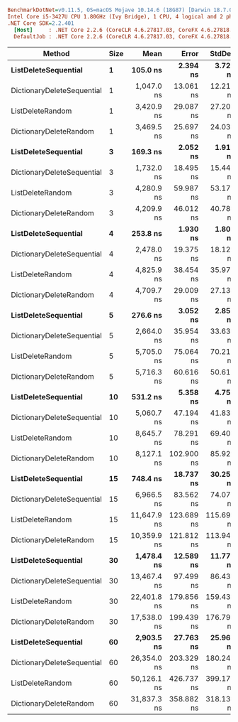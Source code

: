 ``` ini

BenchmarkDotNet=v0.11.5, OS=macOS Mojave 10.14.6 (18G87) [Darwin 18.7.0]
Intel Core i5-3427U CPU 1.80GHz (Ivy Bridge), 1 CPU, 4 logical and 2 physical cores
.NET Core SDK=2.2.401
  [Host]     : .NET Core 2.2.6 (CoreCLR 4.6.27817.03, CoreFX 4.6.27818.02), 64bit RyuJIT
  DefaultJob : .NET Core 2.2.6 (CoreCLR 4.6.27817.03, CoreFX 4.6.27818.02), 64bit RyuJIT


```
|                     Method | Size |        Mean |      Error |     StdDev |      Median | Rank |
|--------------------------- |----- |------------:|-----------:|-----------:|------------:|-----:|
|       **ListDeleteSequential** |    **1** |    **105.0 ns** |   **2.394 ns** |   **3.727 ns** |    **103.6 ns** |    **1** |
| DictionaryDeleteSequential |    1 |  1,047.0 ns |  13.061 ns |  12.217 ns |  1,044.4 ns |    7 |
|           ListDeleteRandom |    1 |  3,420.9 ns |  29.087 ns |  27.208 ns |  3,411.8 ns |   13 |
|     DictionaryDeleteRandom |    1 |  3,469.5 ns |  25.697 ns |  24.037 ns |  3,470.3 ns |   13 |
|       **ListDeleteSequential** |    **3** |    **169.3 ns** |   **2.052 ns** |   **1.919 ns** |    **168.5 ns** |    **2** |
| DictionaryDeleteSequential |    3 |  1,732.0 ns |  18.495 ns |  15.444 ns |  1,729.0 ns |    9 |
|           ListDeleteRandom |    3 |  4,280.9 ns |  59.987 ns |  53.177 ns |  4,281.0 ns |   14 |
|     DictionaryDeleteRandom |    3 |  4,209.9 ns |  46.012 ns |  40.788 ns |  4,212.5 ns |   14 |
|       **ListDeleteSequential** |    **4** |    **253.8 ns** |   **1.930 ns** |   **1.806 ns** |    **254.0 ns** |    **3** |
| DictionaryDeleteSequential |    4 |  2,478.0 ns |  19.375 ns |  18.123 ns |  2,482.8 ns |   10 |
|           ListDeleteRandom |    4 |  4,825.9 ns |  38.454 ns |  35.970 ns |  4,833.0 ns |   16 |
|     DictionaryDeleteRandom |    4 |  4,709.7 ns |  29.009 ns |  27.135 ns |  4,706.6 ns |   15 |
|       **ListDeleteSequential** |    **5** |    **276.6 ns** |   **3.052 ns** |   **2.855 ns** |    **276.7 ns** |    **4** |
| DictionaryDeleteSequential |    5 |  2,664.0 ns |  35.954 ns |  33.631 ns |  2,662.2 ns |   11 |
|           ListDeleteRandom |    5 |  5,705.0 ns |  75.064 ns |  70.215 ns |  5,703.6 ns |   18 |
|     DictionaryDeleteRandom |    5 |  5,716.3 ns |  60.616 ns |  50.617 ns |  5,722.0 ns |   18 |
|       **ListDeleteSequential** |   **10** |    **531.2 ns** |   **5.358 ns** |   **4.750 ns** |    **530.8 ns** |    **5** |
| DictionaryDeleteSequential |   10 |  5,060.7 ns |  47.194 ns |  41.836 ns |  5,057.4 ns |   17 |
|           ListDeleteRandom |   10 |  8,645.7 ns |  78.291 ns |  69.403 ns |  8,641.2 ns |   21 |
|     DictionaryDeleteRandom |   10 |  8,127.1 ns | 102.900 ns |  85.926 ns |  8,084.8 ns |   20 |
|       **ListDeleteSequential** |   **15** |    **748.4 ns** |  **18.737 ns** |  **30.256 ns** |    **734.0 ns** |    **6** |
| DictionaryDeleteSequential |   15 |  6,966.5 ns |  83.562 ns |  74.075 ns |  6,959.1 ns |   19 |
|           ListDeleteRandom |   15 | 11,647.9 ns | 123.689 ns | 115.698 ns | 11,656.4 ns |   23 |
|     DictionaryDeleteRandom |   15 | 10,359.9 ns | 121.812 ns | 113.943 ns | 10,326.0 ns |   22 |
|       **ListDeleteSequential** |   **30** |  **1,478.4 ns** |  **12.589 ns** |  **11.776 ns** |  **1,478.9 ns** |    **8** |
| DictionaryDeleteSequential |   30 | 13,467.4 ns |  97.499 ns |  86.430 ns | 13,463.0 ns |   24 |
|           ListDeleteRandom |   30 | 22,401.8 ns | 179.856 ns | 159.438 ns | 22,348.0 ns |   26 |
|     DictionaryDeleteRandom |   30 | 17,538.0 ns | 199.439 ns | 176.797 ns | 17,520.0 ns |   25 |
|       **ListDeleteSequential** |   **60** |  **2,903.5 ns** |  **27.763 ns** |  **25.969 ns** |  **2,897.9 ns** |   **12** |
| DictionaryDeleteSequential |   60 | 26,354.0 ns | 203.329 ns | 180.246 ns | 26,322.6 ns |   27 |
|           ListDeleteRandom |   60 | 50,126.1 ns | 426.737 ns | 399.170 ns | 50,278.4 ns |   29 |
|     DictionaryDeleteRandom |   60 | 31,837.3 ns | 358.882 ns | 318.139 ns | 31,858.7 ns |   28 |

